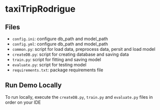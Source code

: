 # taxiTripRodrigue

## Files

- `config.ini`: configure db_path and model_path
- `config.yml`: configure db_path and model_path
- `common.py`: script for load data, preprocess data, persit and load model
- `createDB.py`: script for creating database and saving data
- `train.py`: script for fitting and saving model
- `evaluate.py`: script for testing model
- `requirements.txt`: package requirements file

## Run Demo Locally 

To run locally, execute the `createDB.py`, `train.py` and `evaluate.py` files in order on your IDE
